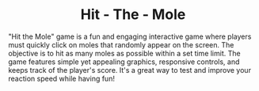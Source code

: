 <div align="center"> <h1>Hit - The - Mole</h1>  </div>
<p>"Hit the Mole" game is a fun and engaging interactive game where players must quickly click on moles that randomly appear on the screen. The objective is to hit as many moles as possible within a set time limit. The game features simple yet appealing graphics, responsive controls, and keeps track of the player's score. It's a great way to test and improve your reaction speed while having fun!</p>